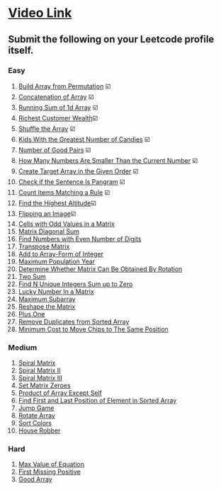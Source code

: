 # [Video Link](https://youtu.be/n60Dn0UsbEk)

## Submit the following on your Leetcode profile itself.

### Easy
1. [Build Array from Permutation](https://leetcode.com/problems/build-array-from-permutation/) ☑️
2. [Concatenation of Array](https://leetcode.com/problems/concatenation-of-array/) ☑️
3. [Running Sum of 1d Array](https://leetcode.com/problems/running-sum-of-1d-array/) ☑️
4. [Richest Customer Wealth](https://leetcode.com/problems/richest-customer-wealth/)☑️
5. [Shuffle the Array](https://leetcode.com/problems/shuffle-the-array/) ☑️
6. [Kids With the Greatest Number of Candies](https://leetcode.com/problems/kids-with-the-greatest-number-of-candies/) ☑️
7. [Number of Good Pairs](https://leetcode.com/problems/number-of-good-pairs/) ☑️
8. [How Many Numbers Are Smaller Than the Current Number](https://leetcode.com/problems/how-many-numbers-are-smaller-than-the-current-number/) ☑️
9. [Create Target Array in the Given Order](https://leetcode.com/problems/create-target-array-in-the-given-order/) ☑️
10. [Check if the Sentence Is Pangram](https://leetcode.com/problems/check-if-the-sentence-is-pangram/) ☑️
11. [Count Items Matching a Rule](https://leetcode.com/problems/count-items-matching-a-rule/) ☑️
12. [Find the Highest Altitude](https://leetcode.com/problems/find-the-highest-altitude/)☑️
13. [Flipping an Image](https://leetcode.com/problems/flipping-an-image/)☑️
14. [Cells with Odd Values in a Matrix](https://leetcode.com/problems/cells-with-odd-values-in-a-matrix/)
15. [Matrix Diagonal Sum](https://leetcode.com/problems/matrix-diagonal-sum/)
16. [Find Numbers with Even Number of Digits](https://leetcode.com/problems/find-numbers-with-even-number-of-digits/)
17. [Transpose Matrix](https://leetcode.com/problems/transpose-matrix/)
18. [Add to Array-Form of Integer](https://leetcode.com/problems/add-to-array-form-of-integer/)
19. [Maximum Population Year](https://leetcode.com/problems/maximum-population-year/)
20. [Determine Whether Matrix Can Be Obtained By Rotation](https://leetcode.com/problems/determine-whether-matrix-can-be-obtained-by-rotation/)
21. [Two Sum](https://leetcode.com/problems/two-sum/)
22. [Find N Unique Integers Sum up to Zero](https://leetcode.com/problems/find-n-unique-integers-sum-up-to-zero/)
23. [Lucky Number In a Matrix](https://leetcode.com/problems/lucky-numbers-in-a-matrix/)
24. [Maximum Subarray](https://leetcode.com/problems/maximum-subarray/)
25. [Reshape the Matrix](https://leetcode.com/problems/reshape-the-matrix/)
26. [Plus One](https://leetcode.com/problems/plus-one/)
27. [Remove Duplicates from Sorted Array](https://leetcode.com/problems/remove-duplicates-from-sorted-array/)
28. [Minimum Cost to Move Chips to The Same Position](https://leetcode.com/problems/minimum-cost-to-move-chips-to-the-same-position/)

### Medium
1. [Spiral Matrix](https://leetcode.com/problems/spiral-matrix/)
2. [Spiral Matrix II](https://leetcode.com/problems/spiral-matrix-ii/)
3. [Spiral Matrix III](https://leetcode.com/problems/spiral-matrix-iii/)
4. [Set Matrix Zeroes](https://leetcode.com/problems/set-matrix-zeroes/)
5. [Product of Array Except Self](https://leetcode.com/problems/product-of-array-except-self/)
6. [Find First and Last Position of Element in Sorted Array](https://leetcode.com/problems/find-first-and-last-position-of-element-in-sorted-array/)
7. [Jump Game](https://leetcode.com/problems/jump-game/)
8. [Rotate Array](https://leetcode.com/problems/rotate-array/)
9. [Sort Colors](https://leetcode.com/problems/sort-colors/)
10. [House Robber](https://leetcode.com/problems/house-robber/)

### Hard
1. [Max Value of Equation](https://leetcode.com/problems/max-value-of-equation/)
2. [First Missing Positive](https://leetcode.com/problems/first-missing-positive/)
3. [Good Array](https://leetcode.com/problems/check-if-it-is-a-good-array/)
